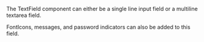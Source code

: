 The TextField component can either be a single line input field or a multiline textarea field.

FontIcons, messages, and password indicators can also be added to this field.